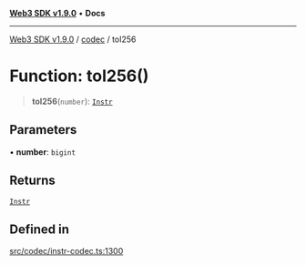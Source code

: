 [**Web3 SDK v1.9.0**](../../../README.md) • **Docs**

***

[Web3 SDK v1.9.0](../../../globals.md) / [codec](../README.md) / toI256

# Function: toI256()

> **toI256**(`number`): [`Instr`](../type-aliases/Instr.md)

## Parameters

• **number**: `bigint`

## Returns

[`Instr`](../type-aliases/Instr.md)

## Defined in

[src/codec/instr-codec.ts:1300](https://github.com/Mystic-Nayy/alephium-web3/blob/c1afd789a197ce5fe21f08c2965942090157c33d/packages/web3/src/codec/instr-codec.ts#L1300)
